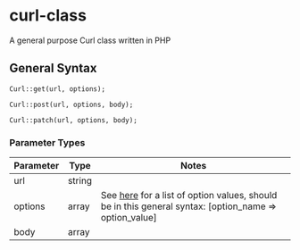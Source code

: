 # curl-class

A general purpose Curl class written in PHP

## General Syntax

    Curl::get(url, options);

    Curl::post(url, options, body);

    Curl::patch(url, options, body);

### Parameter Types

Parameter | Type | Notes
----------|------|-------
url | string |
options | array | See [here](https://www.php.net/manual/en/function.curl-setopt.php) for a list of option values, should be in this general syntax: [option_name => option_value]
body | array |
